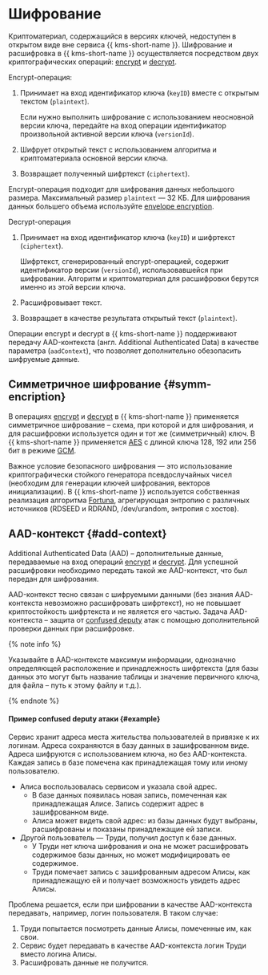 # Шифрование

Криптоматериал, содержащийся в версиях ключей, недоступен в открытом виде вне сервиса {{ kms-short-name }}. Шифрование и расшифровка в {{ kms-short-name }} осуществляется посредством двух криптографических операций: [encrypt](../api-ref/SymmetricCrypto/encrypt) и [decrypt](../api-ref/SymmetricCrypto/decrypt).

Encrypt-операция:
1. Принимает на вход идентификатор ключа (`keyID`) вместе с открытым текстом (`plaintext`).
    
    Если нужно выполнить шифрование с использованием неосновной версии ключа, передайте на вход операции идентификатор произвольной активной версии ключа (`versionId`).
1. Шифрует открытый текст с использованием алгоритма и криптоматериала основной версии ключа. 
1. Возвращает полученный шифртекст (`ciphertext`).

Encrypt-операция подходит для шифрования данных небольшого размера. Максимальный размер `plaintext` — 32 КБ. Для шифрования данных большего объема используйте [envelope encryption](../concepts/envelope.md).

Decrypt-операция
1. Принимает на вход идентификатор ключа (`keyID`) и шифртекст (`ciphertext`).

    Шифртекст, сгенерированный encrypt-операцией, содержит идентификатор версии (`versionId`), использовавшейся при шифровании. Алгоритм и криптоматериал для расшифровки берутся именно из этой версии ключа.
1. Расшифровывает текст.
1. Возвращает в качестве результата открытый текст (`plaintext`). 

Операции encrypt и decrypt в {{ kms-short-name }} поддерживают передачу AAD-контекста (англ. Additional Authenticated Data) в качестве параметра (`aadContext`), что позволяет дополнительно обезопасить шифруемые данные.

## Симметричное шифрование {#symm-encription}

В операциях [encrypt](../api-ref/SymmetricCrypto/encrypt) и [decrypt](../api-ref/SymmetricCrypto/decrypt) в {{ kms-short-name }} применяется симметричное шифрование – схема, при которой и для шифрования, и для расшифровки используется один и тот же (симметричный) ключ. В {{ kms-short-name }} применяется [AES](https://en.wikipedia.org/wiki/Advanced_Encryption_Standard) с длиной ключа 128, 192 или 256 бит в режиме [GCM](https://en.wikipedia.org/wiki/Galois/Counter_Mode).

Важное условие безопасного шифрования — это использование криптографически стойкого генератора псевдослучайных чисел (необходим для генерации ключей шифрования, векторов инициализации). В {{ kms-short-name }} используется собственная реализация алгоритма [Fortuna](https://en.wikipedia.org/wiki/Fortuna_(PRNG)), агрегирующая энтропию с различных источников (RDSEED и RDRAND, /dev/urandom, энтропия с хостов).


## AAD-контекст {#add-context}

Additional Authenticated Data (AAD) – дополнительные данные, передаваемые на вход операций [encrypt](../api-ref/SymmetricCrypto/encrypt) и [decrypt](../api-ref/SymmetricCrypto/decrypt). Для успешной расшифровки необходимо передать такой же AAD-контекст, что был передан для шифрования. 

AAD-контекст тесно связан с шифруемыми данными (без знания AAD-контекста невозможно расшифровать шифртекст), но не повышает криптостойкость шифртекста и не является его частью. Задача AAD-контекста – защита от [сonfused deputy](https://en.wikipedia.org/wiki/Confused_deputy_problem) атак с помощью дополнительной проверки данных при расшифровке.

{% note info %}

Указывайте в AAD-контексте максимум информации, однозначно определяющей расположение и принадлежность шифртекста (для базы данных это могут быть название таблицы и значение первичного ключа, для файла – путь к этому файлу и т.д.).

{% endnote %}

#### Пример сonfused deputy атаки {#example}

Сервис хранит адреса места жительства пользователей в привязке к их логинам. Адреса сохраняются в базу данных в зашифрованном виде. Адреса шифруются с использованием ключа, но без AAD-контекста. Каждая запись в базе помечена как принадлежащая тому или иному пользователю.

* Алиса воспользовалась сервисом и указала свой адрес.
    * В базе данных появилась новая запись, помеченная как принадлежащая Алисе. Запись содержит адрес в зашифрованном виде. 
    * Алиса может видеть свой адрес: из базы данных будут выбраны, расшифрованы и показаны принадлежащие ей записи.
* Другой пользователь — Труди, получил доступ к базе данных. 
    * У Труди нет ключа шифрования и она не может расшифровать содержимое базы данных, но может модифицировать ее содержимое. 
    * Труди помечает запись с зашифрованным адресом Алисы, как принадлежащую ей и получает возможность увидеть адрес Алисы.

Проблема решается, если при шифровании в качестве AAD-контекста передавать, например, логин пользователя. В таком случае: 
1. Труди попытается посмотреть данные Алисы, помеченные им, как свои.
1. Сервис будет передавать в качестве AAD-контекста логин Труди вместо логина Алисы.
1. Расшифровать данные не получится.